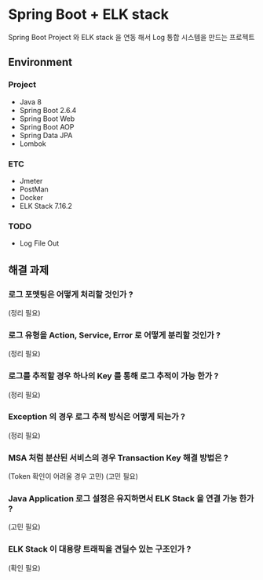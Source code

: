 # Spring Boot + ELK stack
Spring Boot Project 와 ELK stack 을 연동 해서 Log 통합 시스템을 만드는 프로젝트

## Environment
### Project
* Java 8
* Spring Boot 2.6.4
* Spring Boot Web
* Spring Boot AOP
* Spring Data JPA
* Lombok
### ETC
* Jmeter
* PostMan
* Docker
* ELK Stack 7.16.2

### TODO
* Log File Out

## 해결 과제
### 로그 포멧팅은 어떻게 처리할 것인가 ?
(정리 필요)
### 로그 유형을 Action, Service, Error 로 어떻게 분리할 것인가 ?
(정리 필요)
### 로그를 추적할 경우 하나의 Key 를 통해 로그 추적이 가능 한가 ?
(정리 필요)
### Exception 의 경우 로그 추적 방식은 어떻게 되는가 ?
(정리 필요)
### MSA 처럼 분산된 서비스의 경우 Transaction Key 해결 방법은 ? 
(Token 확인이 어려울 경우 고민)
(고민 필요)
### Java Application 로그 설정은 유지하면서 ELK Stack 을 연결 가능 한가 ?
(고민 필요)
### ELK Stack 이 대용량 트래픽을 견딜수 있는 구조인가 ?
(확인 필요)